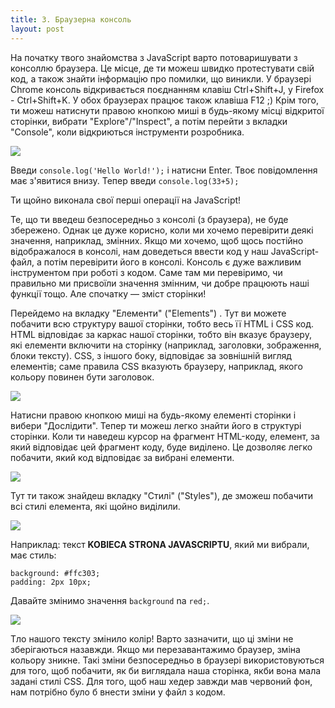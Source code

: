 ```yaml
---
title: 3. Браузерна консоль
layout: post
---
```


На початку твого знайомства з JavaScript варто потоваришувати з консоллю браузера. Це місце, де ти можеш швидко протестувати свій код, а також знайти інформацію про помилки, що виникли. У браузері Chrome консоль відкривається поєднанням клавіш Ctrl+Shift+J, у Firefox - Ctrl+Shift+K. У обох браузерах працює також клавіша F12 ;) Крім того, ти можеш натиснути правою кнопкою миші в будь-якому місці відкритої сторінки, вибрати "Explore"/"Inspect", а потім перейти з вкладки "Console", коли відкриються інструменти розробника.

![](/poznan/assets/devtools.png)

Введи `console.log('Hello World!');` і натисни Enter. Твоє повідомлення має з'явитися внизу. Тепер введи `console.log(33+5);`

Ти щойно виконала свої перші операції на JavaScript!

Те, що ти введеш безпосередньо з консолі \(з браузера\), не буде збережено. Однак це дуже корисно, коли ми хочемо перевірити деякі значення, наприклад, змінних. Якщо ми хочемо, щоб щось постійно відображалося в консолі, нам доведеться ввести код у наш JavaScript-файл, а потім перевірити його в консолі. Консоль є дуже важливим інструментом при роботі з кодом. Саме там ми перевіримо, чи правильно ми присвоїли значення змінним, чи добре працюють наші функції тощо. Але спочатку &mdash; зміст сторінки!

Перейдемо на вкладку "Елементи" \("Elements"\) . Тут ви можете побачити всю структуру вашої сторінки, тобто весь її HTML і CSS код. HTML відповідає за каркас нашої сторінки, тобто він вказує браузеру, які елементи включити на сторінку \(наприклад, заголовки, зображення, блоки тексту\). CSS, з іншого боку, відповідає за зовнішній вигляд елементів; саме правила CSS вказують браузеру, наприклад, якого кольору повинен бути заголовок.

![](/poznan/assets/elements.png)

Натисни правою кнопкою миші на будь-якому елементі сторінки і вибери "Дослідити". Тепер ти можеш легко знайти його в структурі сторінки. Коли ти наведеш курсор на фрагмент HTML-коду, елемент, за який відповідає цей фрагмент коду, буде виділено. Це дозволяє легко побачити, який код відповідає за вибрані елементи.

![](/poznan/assets/code-part.png)

Тут ти також знайдеш вкладку "Стилі" \("Styles"\), де зможеш побачити всі стилі елемента, які щойно виділили.

![](/poznan/assets/styles.png)

Наприклад: текст  **KOBIECA STRONA JAVASCRIPTU**, який ми вибрали, має стиль:

```
background: #ffc303; 
padding: 2px 10px;
```

Давайте змінимо значення `background` na `red;`.

![](/poznan/assets/bg-red.png)

Тло нашого тексту змінило колір! Варто зазначити, що ці зміни не зберігаються назавжди. Якщо ми перезавантажимо браузер, зміна кольору зникне. Такі зміни безпосередньо в браузері використовуються для того, щоб побачити, як би виглядала наша сторінка, якби вона мала задані стилі CSS. Для того, щоб наш хедер завжди мав червоний фон, нам потрібно було б внести зміни у файл з кодом.
